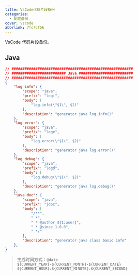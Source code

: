 ```yaml
---
title: VsCode代码片段备份
categories:
  - 配置备份
cover: vscode
abbrlink: 7fc7cf56
---
```


VsCode 代码片段备份。

<!-- more -->

## Java

```json code-snippets
// ########################################################
// ######################### Java #########################
// ########################################################
{
    "log info": {
		"scope": "java",
		"prefix": "logi",
		"body": [
			"log.info(\"$1\", $2)"
		],
		"description": "generator java log.info()"
	},
	"log error": {
		"scope": "java",
		"prefix": "loge",
		"body": [
			"log.error(\"$1\", $2)"
		],
		"description": "generator java log.error()"
	},
	"log debug": {
		"scope": "java",
		"prefix": "logd",
		"body": [
			"log.debug(\"$1\", $2)"
		],
		"description": "generator java log.debug()"
	},
	"java doc": {
		"scope": "java",
		"prefix": "jdoc",
		"body": [
			"/**",
			" *",
			" * @author ${1:user}",
			" * @since 1.0.0",
			" */"
		],
		"description": "generator java class basic info"
	},
}
```

> 生成时间方式：`@date ${CURRENT_YEAR}-${CURRENT_MONTH}-${CURRENT_DATE} ${CURRENT_HOUR}:${CURRENT_MINUTE}:${CURRENT_SECOND}`
